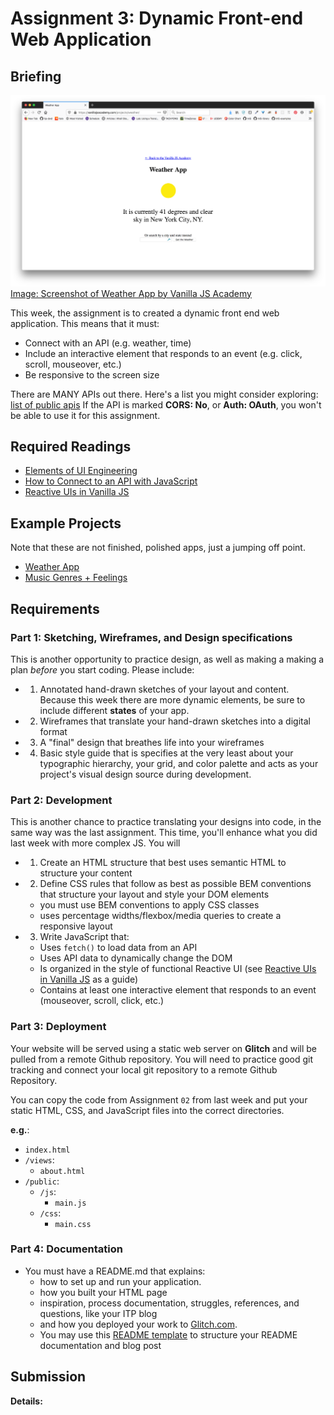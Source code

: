 # Assignment 3: Dynamic Front-end Web Application

## Briefing

![Image: Screenshot of Weather App by Vanilla JS Academy](/assets/assignment-03__header.png)
[Image: Screenshot of Weather App by Vanilla JS Academy](https://vanillajsacademy.com/projects/weather/)

This week, the assignment is to created a dynamic front end web application. This means that it must:
  * Connect with an API (e.g. weather, time)
  * Include an interactive element that responds to an event (e.g. click, scroll, mouseover, etc.)
  * Be responsive to the screen size

There are MANY APIs out there. Here's a list you might consider exploring: [list of public apis](https://github.com/public-apis/public-apis) If the API is marked **CORS: No**, or **Auth: OAuth**, you won't be able to use it for this assignment.

## Required Readings
* [Elements of UI Engineering](https://overreacted.io/the-elements-of-ui-engineering/)
* [How to Connect to an API with JavaScript](https://www.taniarascia.com/how-to-connect-to-an-api-with-javascript/)
* [Reactive UIs in Vanilla JS](https://css-tricks.com/reactive-uis-vanillajs-part-1-pure-functional-style/)

## Example Projects
Note that these are not finished, polished apps, just a jumping off point.
* [Weather App](https://github.com/joeyklee/weather-app)
* [Music Genres + Feelings](https://github.com/muji786/spring2022-dynamic-web-development/a3-cat-frontend-web-app)

## Requirements

### Part 1: Sketching, Wireframes, and Design specifications
This is another opportunity to practice design, as well as making a making a plan *before* you start coding. Please include:

* 1. Annotated hand-drawn sketches of your layout and content. Because this week there are more dynamic elements, be sure to include different **states** of your app.
* 2. Wireframes that translate your hand-drawn sketches into a digital format
* 3. A "final" design that breathes life into your wireframes
* 4. Basic style guide that is specifies at the very least about your typographic hierarchy, your grid, and color palette and acts as your project's visual design source during development. 

### Part 2: Development
This is another chance to practice translating your designs into code, in the same way was the last assignment. This time, you'll enhance what you did last week with more complex JS. You will 
* 1. Create an HTML structure that best uses semantic HTML to structure your content
* 2. Define CSS rules that follow as best as possible BEM conventions that structure your layout and style your DOM elements
  * you must use BEM conventions to apply CSS classes
  * uses percentage widths/flexbox/media queries to create a responsive layout
* 3. Write JavaScript that:
  * Uses `fetch()` to load data from an API
  * Uses API data to dynamically change the DOM
  * Is organized in the style of functional Reactive UI (see [Reactive UIs in Vanilla JS](https://css-tricks.com/reactive-uis-vanillajs-part-1-pure-functional-style/) as a guide)
  * Contains at least one interactive element that responds to an event (mouseover, scroll, click, etc.)


### Part 3: Deployment
Your website will be served using a static web server on **Glitch** and will be pulled from a remote Github repository. You will need to practice good git tracking and connect your local git repository to a remote Github Repository. 

You can copy the code from Assignment `02` from last week and put your static HTML, CSS, and JavaScript files into the correct directories.

**e.g.**:
* `index.html`
* `/views`:
  * `about.html`
* `/public`:
  * `/js`:
    * `main.js`
  * `/css`:
    * `main.css`

### Part 4: Documentation
* You must have a README.md that explains:
    * how to set up and run your application.
    * how you built your HTML page
    * inspiration, process documentation, struggles, references, and questions, like your ITP blog
    * and how you deployed your work to [Glitch.com](https://glitch.com).
  * You may use this [README template](/templates/readme-template.md) to structure your README documentation and blog post


## Submission

**Details:**
